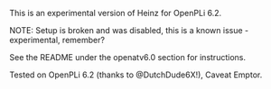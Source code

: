This is an experimental version of Heinz
for OpenPLi 6.2.

NOTE: Setup is broken and was disabled, this
is a known issue - experimental, remember?

See the README under the openatv6.0 section for
instructions.

Tested on OpenPLi 6.2 (thanks to @DutchDude6X!),
Caveat Emptor.
